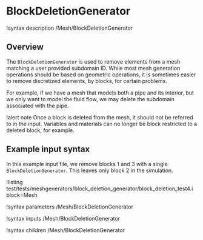 # BlockDeletionGenerator

!syntax description /Mesh/BlockDeletionGenerator

## Overview

The `BlockDeletionGenerator` is used to remove elements from a mesh matching a
user provided subdomain ID. While most mesh generation operations should be
based on geometric operations, it is sometimes easier to remove discretized
elements, by blocks, for certain problems.

For example, if we have a mesh that models both a pipe and its interior,
but we only want to model the fluid flow, we may delete the subdomain associated
with the pipe.

!alert note
Once a block is deleted from the mesh, it should not be referred to in the input.
Variables and materials can no longer be block restricted to a deleted block, for example.

## Example input syntax

In this example input file, we remove blocks 1 and 3 with a single `BlockDeletionGenerator`.
This leaves only block 2 in the simulation.

!listing test/tests/meshgenerators/block_deletion_generator/block_deletion_test4.i block=Mesh

!syntax parameters /Mesh/BlockDeletionGenerator

!syntax inputs /Mesh/BlockDeletionGenerator

!syntax children /Mesh/BlockDeletionGenerator
